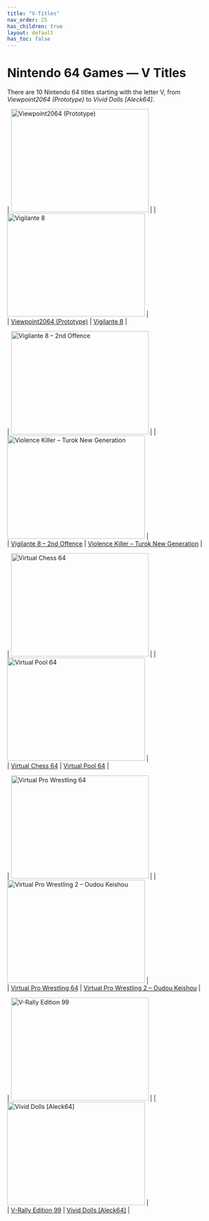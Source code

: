 ```yaml
---
title: "V-Titles"
nav_order: 25
has_children: true
layout: default
has_toc: false
---
```


# Nintendo 64 Games — V Titles

There are 10 Nintendo 64 titles starting with the letter V, from *Viewpoint2064 (Prototype)* to *Vivid Dolls [Aleck64]*.

| <a href="v/viewpoint2064-prototype"><img src="https://images.launchbox-app.com/2af0f1d9-06bd-4cc4-bfe8-2c87356f6b9d.png" width="320" height="240" alt="Viewpoint2064 (Prototype)"/></a> |  | <a href="v/vigilante-8"><img src="https://images.launchbox-app.com/aeaf68d7-6c6f-4885-b350-d4fac532058f.jpg" width="320" height="240" alt="Vigilante 8"/></a> |  
| [Viewpoint2064 (Prototype)](v/viewpoint2064-prototype) | [Vigilante 8](v/vigilante-8) |

| <a href="v/vigilante-8-2nd-offence"><img src="https://images.launchbox-app.com/19ed50a8-9986-4a19-aacd-9a5e1c49a3ad.jpg" width="320" height="240" alt="Vigilante 8 – 2nd Offence"/></a> |  | <a href="v/violence-killer-turok-new-generation"><img src="https://images.launchbox-app.com//55966d27-9ef3-4404-9237-4d894f9d4ea9.jpg" width="320" height="240" alt="Violence Killer – Turok New Generation"/></a> |  
| [Vigilante 8 – 2nd Offence](v/vigilante-8-2nd-offence) | [Violence Killer – Turok New Generation](v/violence-killer-turok-new-generation) |

| <a href="v/virtual-chess-64"><img src="https://images.launchbox-app.com/40169941-d612-427e-941b-c83e818ae684.jpg" width="320" height="240" alt="Virtual Chess 64"/></a> |  | <a href="v/virtual-pool-64"><img src="https://images.launchbox-app.com/da421b61-3612-4204-bb38-9e7d2cc99c89.jpg" width="320" height="240" alt="Virtual Pool 64"/></a> |  
| [Virtual Chess 64](v/virtual-chess-64) | [Virtual Pool 64](v/virtual-pool-64) |

| <a href="v/virtual-pro-wrestling-64"><img src="https://images.launchbox-app.com/r2_08e1b868-e026-483c-91aa-0fee9780ce79.jpg" width="320" height="240" alt="Virtual Pro Wrestling 64"/></a> |  | <a href="v/virtual-pro-wrestling-2-oudou-keishou"><img src="https://images.launchbox-app.com/cdc143c0-de0f-4f2c-9fde-7ac78c461e4c.png" width="320" height="240" alt="Virtual Pro Wrestling 2 – Oudou Keishou"/></a> |  
| [Virtual Pro Wrestling 64](v/virtual-pro-wrestling-64) | [Virtual Pro Wrestling 2 – Oudou Keishou](v/virtual-pro-wrestling-2-oudou-keishou) |

| <a href="v/v-rally-edition-99"><img src="https://images.launchbox-app.com/54a6ba86-42de-4197-861b-4403663f39df.jpg" width="320" height="240" alt="V-Rally Edition 99"/></a> |  | <a href="v/vivid-dolls"><img src="http://micro-64.com/database/aleck64/vividdolls1.png" width="320" height="240" alt="Vivid Dolls [Aleck64]"/></a> |  
| [V-Rally Edition 99](v/v-rally-edition-99) | [Vivid Dolls [Aleck64]](v/vivid-dolls) |
